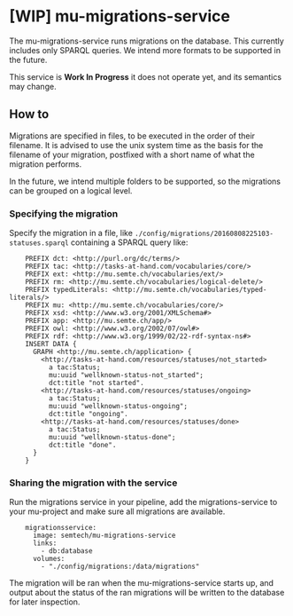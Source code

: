 # [WIP] mu-migrations-service

The mu-migrations-service runs migrations on the database.  This
currently includes only SPARQL queries.  We intend more formats to be
supported in the future.

This service is **Work In Progress** it does not operate yet, and its
semantics may change.

## How to

Migrations are specified in files, to be executed in the order of
their filename.  It is advised to use the unix system time as the
basis for the filename of your migration, postfixed with a short name
of what the migration performs.

In the future, we intend multiple folders to be supported, so the
migrations can be grouped on a logical level.

### Specifying the migration

Specify the migration in a file, like
`./config/migrations/20160808225103-statuses.sparql` containing a SPARQL
query like:

```
    PREFIX dct: <http://purl.org/dc/terms/>
    PREFIX tac: <http://tasks-at-hand.com/vocabularies/core/>
    PREFIX ext: <http://mu.semte.ch/vocabularies/ext/>
    PREFIX rm: <http://mu.semte.ch/vocabularies/logical-delete/>
    PREFIX typedLiterals: <http://mu.semte.ch/vocabularies/typed-literals/>
    PREFIX mu: <http://mu.semte.ch/vocabularies/core/>
    PREFIX xsd: <http://www.w3.org/2001/XMLSchema#>
    PREFIX app: <http://mu.semte.ch/app/>
    PREFIX owl: <http://www.w3.org/2002/07/owl#>
    PREFIX rdf: <http://www.w3.org/1999/02/22-rdf-syntax-ns#>
    INSERT DATA {
      GRAPH <http://mu.semte.ch/application> {
        <http://tasks-at-hand.com/resources/statuses/not_started>
          a tac:Status;
          mu:uuid "wellknown-status-not_started";
          dct:title "not started".
        <http://tasks-at-hand.com/resources/statuses/ongoing>
          a tac:Status;
          mu:uuid "wellknown-status-ongoing";
          dct:title "ongoing".
        <http://tasks-at-hand.com/resources/statuses/done>
          a tac:Status;
          mu:uuid "wellknown-status-done";
          dct:title "done".
      }
    }
```

### Sharing the migration with the service

Run the migrations service in your pipeline, add the
migrations-service to your mu-project and make sure all migrations are
available.

```
    migrationsservice:
      image: semtech/mu-migrations-service
      links:
        - db:database
      volumes:
        - "./config/migrations:/data/migrations"
```        

The migration will be ran when the mu-migrations-service starts up,
and output about the status of the ran migrations will be written to
the database for later inspection.
